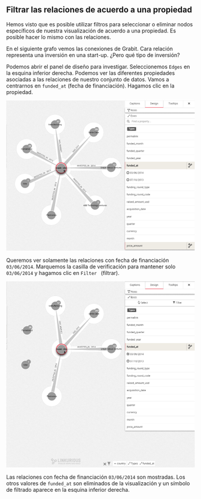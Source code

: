 ## Filtrar las relaciones de acuerdo a una propiedad

Hemos visto que es posible utilizar filtros para seleccionar o eliminar nodos específicos de nuestra visualización de acuerdo a una propiedad. Es posible hacer lo mismo con las relaciones.

En el siguiente grafo vemos las conexiones de Grabit. Cara relación representa una inversión en una start-up. ¿Pero qué tipo de inversión?

Podemos abrir el panel de diseño para investigar. Seleccionemos ```Edges``` en la esquina inferior derecha. Podemos ver las diferentes propiedades asociadas a las relaciones de nuestro conjunto de datos. Vamos a centrarnos en ```funded_at``` (fecha de financiación). Hagamos clic en la propiedad.

![](../../en/filter/FundedAt.png)

Queremos ver solamente las relaciones con fecha de financiación ```03/06/2014```. Marquemos la casilla de verificación para mantener solo ```03/06/2014``` y hagamos clic en ```Filter ``` (filtrar).

![](../../en/filter/Final.png)

Las relaciones con fecha de financiación ```03/06/2014``` son mostradas. Los otros valores de ```funded_at``` son eliminados de la visualización y un símbolo de filtrado aparece en la esquina inferior derecha.


